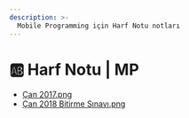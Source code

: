 ```yaml
---
description: >-
  Mobile Programming için Harf Notu notları
---
```


# 🆎 Harf Notu \| MP

<!--YPackage.YGitbookIntegration-tarafından-otomatik-oluşturulmuştur-->

- [Çan 2017.png](%C3%87an%202017.png)
- [Çan 2018 Bitirme Sınavı.png](%C3%87an%202018%20Bitirme%20S%C4%B1nav%C4%B1.png)

<!--YPackage.YGitbookIntegration-tarafından-otomatik-oluşturulmuştur-->
